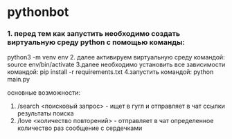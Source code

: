 # pythonbot

### 1. перед тем как запустить необходимо создать виртуальную среду python с помощью команды: 
python3 -m venv env
2. далее активируем виртуальную среду командой:
source env/bin/activate
3.далее необходимо установить все зависимости командой:
pip install -r requirements.txt
4.запустить командой:
python main.py

основные возможности:
1. /search <поисковый запрос> - ищет в гугл и отправляет в чат ссылки результаты поиска
2. /love <количество повторений> - отправляет в чат определенное количество раз сообщение с сердечками

